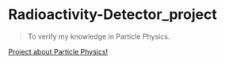 # Radioactivity-Detector_project

> To verify my knowledge in Particle Physics.

[Project about Particle Physics!
](https://github.com/loneicewolf/Radioactivity-Detector_project/wiki/Home-%E2%80%90-Overivew) 
